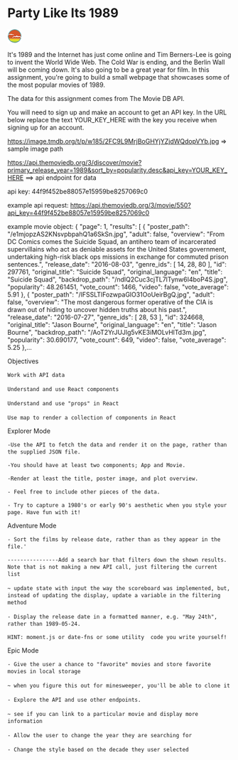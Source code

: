 # Party Like Its 1989

![SDG](./docs/button.png)

It's 1989 and the Internet has just come online and Tim Berners-Lee is going to invent the World Wide Web. The Cold War is ending, and the Berlin Wall will be coming down. It's also going to be a great year for film. In this assignment, you're going to build a small webpage that showcases some of the most popular movies of 1989.

The data for this assignment comes from The Movie DB API.

You will need to sign up and make an account to get an API key. In the URL below replace the text YOUR_KEY_HERE with the key you receive when signing up for an account.

https://image.tmdb.org/t/p/w185/2FC9L9MrjBoGHYjYZjdWQdopVYb.jpg => sample image path

https://api.themoviedb.org/3/discover/movie?primary_release_year=1989&sort_by=popularity.desc&api_key=YOUR_KEY_HERE ==> api endpoint for data

api key: 44f9f452be88057e15959be8257069c0

example api request: https://api.themoviedb.org/3/movie/550?api_key=44f9f452be88057e15959be8257069c0

example movie object:
{
"page": 1,
"results": [
{
"poster_path": "/e1mjopzAS2KNsvpbpahQ1a6SkSn.jpg",
"adult": false,
"overview": "From DC Comics comes the Suicide Squad, an antihero team of incarcerated supervillains who act as deniable assets for the United States government, undertaking high-risk black ops missions in exchange for commuted prison sentences.",
"release_date": "2016-08-03",
"genre_ids": [
14,
28,
80
],
"id": 297761,
"original_title": "Suicide Squad",
"original_language": "en",
"title": "Suicide Squad",
"backdrop_path": "/ndlQ2Cuc3cjTL7lTynw6I4boP4S.jpg",
"popularity": 48.261451,
"vote_count": 1466,
"video": false,
"vote_average": 5.91
},
{
"poster_path": "/lFSSLTlFozwpaGlO31OoUeirBgQ.jpg",
"adult": false,
"overview": "The most dangerous former operative of the CIA is drawn out of hiding to uncover hidden truths about his past.",
"release_date": "2016-07-27",
"genre_ids": [
28,
53
],
"id": 324668,
"original_title": "Jason Bourne",
"original_language": "en",
"title": "Jason Bourne",
"backdrop_path": "/AoT2YrJUJlg5vKE3iMOLvHlTd3m.jpg",
"popularity": 30.690177,
"vote_count": 649,
"video": false,
"vote_average": 5.25
},...

Objectives

    Work with API data

    Understand and use React components

    Understand and use "props" in React

    Use map to render a collection of components in React

Explorer Mode

    -Use the API to fetch the data and render it on the page, rather than the supplied JSON file.

<!-- DONE -->

    -You should have at least two components; App and Movie.

<!-- DONE -->

    -Render at least the title, poster image, and plot overview.

<!-- DONE -->

    - Feel free to include other pieces of the data.

<!-- DONE -->

    - Try to capture a 1980's or early 90's aesthetic when you style your page. Have fun with it!

<!-- DONE -->

Adventure Mode

    - Sort the films by release date, rather than as they appear in the file.'

<!-- DONE -->

    ----------------Add a search bar that filters down the shown results. Note that is not making a new API call, just filtering the current list

    ~ update state with input the way the scoreboard was implemented, but, instead of updating the display, update a variable in the filtering method

    - Display the release date in a formatted manner, e.g. "May 24th", rather than 1989-05-24.

<!-- DONE -->

    HINT: moment.js or date-fns or some utility  code you write yourself!

Epic Mode

    - Give the user a chance to "favorite" movies and store favorite movies in local storage

    ~ when you figure this out for minesweeper, you'll be able to clone it

    - Explore the API and use other endpoints.

    ~ see if you can link to a particular movie and display more information

    - Allow the user to change the year they are searching for

    - Change the style based on the decade they user selected
